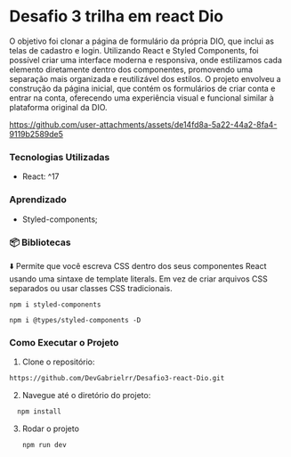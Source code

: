 # Desafio 3 trilha em react Dio

O objetivo foi clonar a página de formulário da própria DIO, que inclui as telas de cadastro e login. Utilizando React e Styled Components, foi possível criar uma interface moderna e responsiva, onde estilizamos cada elemento diretamente dentro dos componentes, promovendo uma separação mais organizada e reutilizável dos estilos. O projeto envolveu a construção da página inicial, que contém os formulários de criar conta e entrar na conta, oferecendo uma experiência visual e funcional similar à plataforma original da DIO.

https://github.com/user-attachments/assets/de14fd8a-5a22-44a2-8fa4-9119b2589de5


### Tecnologias Utilizadas

- React: ^17

### Aprendizado

- Styled-components;

### 📦 Bibliotecas

⬇️ Permite que você escreva CSS dentro dos seus componentes React usando uma sintaxe de template literals. Em vez de criar arquivos CSS separados ou usar classes CSS tradicionais.

```
npm i styled-components
```

```
npm i @types/styled-components -D
```

### Como Executar o Projeto

1. Clone o repositório:

```bash
https://github.com/DevGabrielrr/Desafio3-react-Dio.git
```

2. Navegue até o diretório do projeto:

```bash
  npm install
```

3. Rodar o projeto

   ```bash
   npm run dev
   ```
